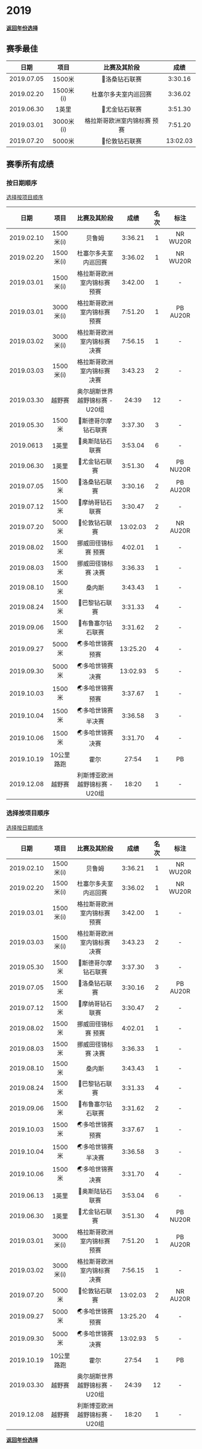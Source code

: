 # 2019

**[返回年份选择](../Results.md)**

## 赛季最佳

|    日期    |   项目    |        比赛及其阶段         |   成绩   |
| :--------: | :-------: | :-------------------------: | :------: |
| 2019.07.05 |  1500米   |        💎洛桑钻石联赛        | 3:30.16  |
| 2019.02.20 | 1500米(i) |    杜塞尔多夫室内巡回赛     | 3:36.02  |
| 2019.06.30 |   1英里   |        💎尤金钻石联赛        | 3:51.30  |
| 2019.03.01 | 3000米(i) | 格拉斯哥欧洲室内锦标赛 预赛 | 7:51.20  |
| 2019.07.20 |  5000米   |        💎伦敦钻石联赛        | 13:02.03 |

## 赛季所有成绩

### 按日期顺序<a id='1'></a>

[选择按项目顺序](#2)

|    日期    |    项目    |          比赛及其阶段          |   成绩   | 名次 |   标注   |
| :--------: | :--------: | :----------------------------: | :------: | :--: | :------: |
| 2019.02.10 | 1500米(i)  |             贝鲁姆             | 3:36.21  |  1   | NR WU20R |
| 2019.02.20 | 1500米(i)  |      杜塞尔多夫室内巡回赛      | 3:36.02  |  1   | NR WU20R |
| 2019.03.01 | 1500米(i)  |  格拉斯哥欧洲室内锦标赛 预赛   | 3:42.00  |  1   |    -     |
| 2019.03.01 | 3000米(i)  |  格拉斯哥欧洲室内锦标赛 预赛   | 7:51.20  |  1   | PB AU20R |
| 2019.03.02 | 3000米(i)  |  格拉斯哥欧洲室内锦标赛 决赛   | 7:56.15  |  1   |    -     |
| 2019.03.03 | 1500米(i)  |  格拉斯哥欧洲室内锦标赛 决赛   | 3:43.23  |  2   |    -     |
| 2019.03.30 |   越野赛   | 奥尔胡斯世界越野锦标赛 - U20组 |  24:39   |  12  |    -     |
| 2019.05.30 |   1500米   |      💎斯德哥尔摩钻石联赛       | 3:37.30  |  3   |    -     |
| 2019.0613  |   1英里    |        💎奥斯陆钻石联赛         | 3:53.04  |  6   |    -     |
| 2019.06.30 |   1英里    |         💎尤金钻石联赛          | 3:51.30  |  4   | PB NU20R |
| 2019.07.05 |   1500米   |         💎洛桑钻石联赛          | 3:30.16  |  2   | PB AU20R |
| 2019.07.12 |   1500米   |        💎摩纳哥钻石联赛         | 3:30.47  |  2   |    -     |
| 2019.07.20 |   5000米   |         💎伦敦钻石联赛          | 13:02.03 |  2   | NR AU20R |
| 2019.08.02 |   1500米   |      挪威田径锦标赛 预赛       | 4:02.01  |  1   |    -     |
| 2019.08.03 |   1500米   |      挪威田径锦标赛 决赛       | 3:36.33  |  1   |    -     |
| 2019.08.10 |   1500米   |             桑内斯             | 3:43.43  |  1   |    -     |
| 2019.08.24 |   1500米   |         💎巴黎钻石联赛          | 3:31.33  |  4   |    -     |
| 2019.09.06 |   1500米   |       💎布鲁塞尔钻石联赛        | 3:31.62  |  2   |    -     |
| 2019.09.27 |   5000米   |        🌏多哈世锦赛 预赛        | 13:25.20 |  4   |    -     |
| 2019.09.30 |   5000米   |        🌏多哈世锦赛 决赛        | 13:02.93 |  5   |    -     |
| 2019.10.03 |   1500米   |        🌏多哈世锦赛 预赛        | 3:37.67  |  1   |    -     |
| 2019.10.04 |   1500米   |       🌏多哈世锦赛 半决赛       | 3:36.58  |  3   |    -     |
| 2019.10.06 |   1500米   |        🌏多哈世锦赛 决赛        | 3:31.70  |  4   |    -     |
| 2019.10.19 | 10公里路跑 |              霍尔              |  27:54   |  1   |    PB    |
| 2019.12.08 |   越野赛   | 利斯博亚欧洲越野锦标赛 - U20组 |  18:20   |  1   |    -     |

### 选择按项目顺序<a id='2'></a>

[选择按日期顺序](#1)

|    日期    |    项目    |          比赛及其阶段          |   成绩   | 名次 |   标注   |
| :--------: | :--------: | :----------------------------: | :------: | :--: | :------: |
| 2019.02.10 | 1500米(i)  |             贝鲁姆             | 3:36.21  |  1   | NR WU20R |
| 2019.02.20 | 1500米(i)  |      杜塞尔多夫室内巡回赛      | 3:36.02  |  1   | NR WU20R |
| 2019.03.01 | 1500米(i)  |  格拉斯哥欧洲室内锦标赛 预赛   | 3:42.00  |  1   |    -     |
| 2019.03.03 | 1500米(i)  |  格拉斯哥欧洲室内锦标赛 决赛   | 3:43.23  |  2   |    -     |
| 2019.05.30 |   1500米   |      💎斯德哥尔摩钻石联赛       | 3:37.30  |  3   |    -     |
| 2019.07.05 |   1500米   |         💎洛桑钻石联赛          | 3:30.16  |  2   | PB AU20R |
| 2019.07.12 |   1500米   |        💎摩纳哥钻石联赛         | 3:30.47  |  2   |    -     |
| 2019.08.02 |   1500米   |      挪威田径锦标赛 预赛       | 4:02.01  |  1   |    -     |
| 2019.08.03 |   1500米   |      挪威田径锦标赛 决赛       | 3:36.33  |  1   |    -     |
| 2019.08.10 |   1500米   |             桑内斯             | 3:43.43  |  1   |    -     |
| 2019.08.24 |   1500米   |         💎巴黎钻石联赛          | 3:31.33  |  4   |    -     |
| 2019.09.06 |   1500米   |       💎布鲁塞尔钻石联赛        | 3:31.62  |  2   |    -     |
| 2019.10.03 |   1500米   |        🌏多哈世锦赛 预赛        | 3:37.67  |  1   |    -     |
| 2019.10.04 |   1500米   |       🌏多哈世锦赛 半决赛       | 3:36.58  |  3   |    -     |
| 2019.10.06 |   1500米   |        🌏多哈世锦赛 决赛        | 3:31.70  |  4   |    -     |
| 2019.06.13 |   1英里    |        💎奥斯陆钻石联赛         | 3:53.04  |  6   |    -     |
| 2019.06.30 |   1英里    |         💎尤金钻石联赛          | 3:51.30  |  4   | PB NU20R |
| 2019.03.01 | 3000米(i)  |  格拉斯哥欧洲室内锦标赛 预赛   | 7:51.20  |  1   | PB AU20R |
| 2019.03.02 | 3000米(i)  |  格拉斯哥欧洲室内锦标赛 决赛   | 7:56.15  |  1   |    -     |
| 2019.07.20 |   5000米   |         💎伦敦钻石联赛          | 13:02.03 |  2   | NR AU20R |
| 2019.09.27 |   5000米   |        🌏多哈世锦赛 预赛        | 13:25.20 |  4   |    -     |
| 2019.09.30 |   5000米   |        🌏多哈世锦赛 决赛        | 13:02.93 |  5   |    -     |
| 2019.10.19 | 10公里路跑 |              霍尔              |  27:54   |  1   |    PB    |
| 2019.03.30 |   越野赛   | 奥尔胡斯世界越野锦标赛 - U20组 |  24:39   |  12  |    -     |
| 2019.12.08 |   越野赛   | 利斯博亚欧洲越野锦标赛 - U20组 |  18:20   |  1   |    -     |

**[返回年份选择](../Results.md)**

